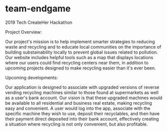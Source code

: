 # team-endgame
2019 Tech CreateHer Hackathon

Project Overview:

Our project's mission is to help implement smarter strategies to reducing waste and recycling and to educate local communities on the importance of building substainability locally to prevent global issues related to pollution. 
Our website includes helpful tools such as a map that displays locations where our users could find recycling centers near them,  in addition to upcoming projects designed to make recycling easier than it's ever been. 

Upcoming developments:

Our application is designed to associate with upgraded versions of reverse vending recycling machines similar to those found at supermarkets as well as a user's bank account.  Our vision is that these upgraded machines would be available to all residential and 
business real estate, making recycling easy and convenient. A user would log into the app, associate with the specific machine they wish to use, deposit their recyclables, and then have their payment direct deposited into their bank account, effectively creating 
a situation where recycling is not only convenient, but also profitable.  
